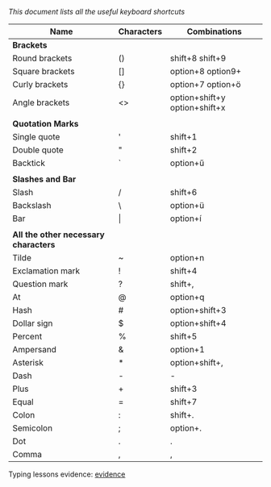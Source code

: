 _This document lists all the useful keyboard shortcuts_

|**Name**           |**Characters**|**Combinations**             |
|-------------------|--------------|-----------------------------|
|**Brackets**       |              |                             |   
|Round brackets     | ()           |shift+8 shift+9              |
|Square brackets    | []           |option+8 option9+            |
|Curly brackets     | {}           |option+7 option+ö            |
|Angle brackets     | <>           |option+shift+y option+shift+x|
|                   |              |                             |
|**Quotation Marks**|              |                             |
|Single quote       | '            |shift+1                      |
|Double quote       | "            |shift+2                      |
|Backtick           | `            |option+ű                     |
|                   |              |                             |
|**Slashes and Bar**|              |                             |
|Slash              | /            |shift+6                      |
|Backslash          | \            |option+ü                     |
|Bar                | \|           |option+í                     |
|                   |              |                             |
|**All the other necessary characters**                          |
|Tilde              | ~            |option+n                     |
|Exclamation mark   | !            |shift+4                      |
|Question mark      | ?            |shift+,                      |
|At                 | @            |option+q                     |
|Hash               | #            |option+shift+3               |
|Dollar sign        | $            |option+shift+4               |
|Percent            | %            |shift+5                      |
|Ampersand          | &            |option+1                     |
|Asterisk           | *            |option+shift+,               |
|Dash               | -            |-                            |
|Plus               | +            |shift+3                      |
|Equal              | =            |shift+7                      |
|Colon              | :            |shift+.                      |
|Semicolon          | ;            |option+.                     |
|Dot                | .            |.                            |
|Comma              | ,            |,                            |
  

  Typing lessons evidence: [evidence](https://www.typing.com/apiv1/student/units/1/133038688/certificate?language=en&product_id=typing)

